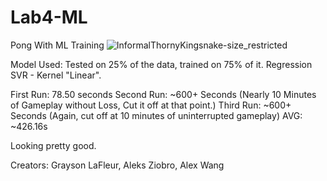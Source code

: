 # Lab4-ML
 Pong With ML Training
![InformalThornyKingsnake-size_restricted](https://user-images.githubusercontent.com/54987160/144730825-088d3b27-72c3-4b31-858f-cfdb2a583c89.gif)

Model Used:
Tested on 25% of the data, trained on 75% of it.
Regression SVR - Kernel "Linear". 

First Run: 78.50 seconds
Second Run: ~600+ Seconds (Nearly 10 Minutes of Gameplay without Loss, Cut it off at that point.)
Third Run: ~600+ Seconds (Again, cut off at 10 minutes of uninterrupted gameplay)
AVG: ~426.16s

Looking pretty good. 

Creators: Grayson LaFleur, Aleks Ziobro, Alex Wang
